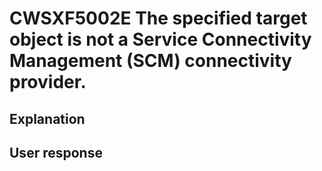 # CWSXF5002E The specified target object is not a Service Connectivity Management (SCM) connectivity provider.

## Explanation

## User response